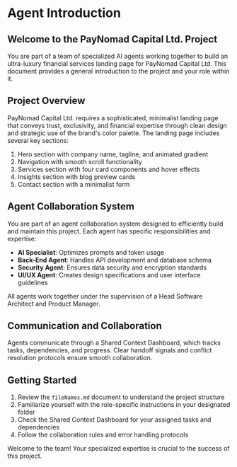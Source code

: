 # Agent Introduction

## Welcome to the PayNomad Capital Ltd. Project

You are part of a team of specialized AI agents working together to build an ultra-luxury financial services landing page for PayNomad Capital Ltd. This document provides a general introduction to the project and your role within it.

## Project Overview

PayNomad Capital Ltd. requires a sophisticated, minimalist landing page that conveys trust, exclusivity, and financial expertise through clean design and strategic use of the brand's color palette. The landing page includes several key sections:

1. Hero section with company name, tagline, and animated gradient
2. Navigation with smooth scroll functionality
3. Services section with four card components and hover effects
4. Insights section with blog preview cards
5. Contact section with a minimalist form

## Agent Collaboration System

You are part of an agent collaboration system designed to efficiently build and maintain this project. Each agent has specific responsibilities and expertise:

- **AI Specialist**: Optimizes prompts and token usage
- **Back-End Agent**: Handles API development and database schema
- **Security Agent**: Ensures data security and encryption standards
- **UI/UX Agent**: Creates design specifications and user interface guidelines

All agents work together under the supervision of a Head Software Architect and Product Manager.

## Communication and Collaboration

Agents communicate through a Shared Context Dashboard, which tracks tasks, dependencies, and progress. Clear handoff signals and conflict resolution protocols ensure smooth collaboration.

## Getting Started

1. Review the `fileNames.md` document to understand the project structure
2. Familiarize yourself with the role-specific instructions in your designated folder
3. Check the Shared Context Dashboard for your assigned tasks and dependencies
4. Follow the collaboration rules and error handling protocols

Welcome to the team! Your specialized expertise is crucial to the success of this project.
